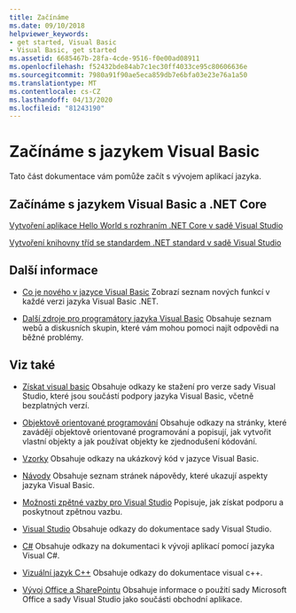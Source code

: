 ```yaml
---
title: Začínáme
ms.date: 09/10/2018
helpviewer_keywords:
- get started, Visual Basic
- Visual Basic, get started
ms.assetid: 6685467b-28fa-4cde-9516-f0e00ad08911
ms.openlocfilehash: f52432bde84ab7c1ec30ff4033ce95c80606636e
ms.sourcegitcommit: 7980a91f90ae5eca859db7e6bfa03e23e76a1a50
ms.translationtype: MT
ms.contentlocale: cs-CZ
ms.lasthandoff: 04/13/2020
ms.locfileid: "81243190"
---
```

# <a name="get-started-with-visual-basic"></a>Začínáme s jazykem Visual Basic

Tato část dokumentace vám pomůže začít s vývojem aplikací jazyka.

## <a name="get-started-with-visual-basic-and-net-core"></a>Začínáme s jazykem Visual Basic a .NET Core

[Vytvoření aplikace Hello World s rozhraním .NET Core v sadě Visual Studio](../../core/tutorials/with-visual-studio.md)

[Vytvoření knihovny tříd se standardem .NET standard v sadě Visual Studio](../../core/tutorials/library-with-visual-studio.md)

## <a name="additional-information"></a>Další informace

- [Co je nového v jazyce Visual Basic](whats-new.md) Zobrazí seznam nových funkcí v každé verzi jazyka Visual Basic .NET.

- [Další zdroje pro programátory jazyka Visual Basic](additional-resources.md) Obsahuje seznam webů a diskusních skupin, které vám mohou pomoci najít odpovědi na běžné problémy.

## <a name="see-also"></a>Viz také

- [Získat visual basic](https://visualstudio.microsoft.com/downloads/?utm_medium=microsoft&utm_source=docs.microsoft.com&utm_campaign=inline+link&utm_content=download+vs2019) Obsahuje odkazy ke stažení pro verze sady Visual Studio, které jsou součástí podpory jazyka Visual Basic, včetně bezplatných verzí.

- [Objektově orientované programování](../programming-guide/concepts/object-oriented-programming.md) Obsahuje odkazy na stránky, které zavádějí objektově orientované programování a popisují, jak vytvořit vlastní objekty a jak používat objekty ke zjednodušení kódování.

- [Vzorky](https://github.com/dotnet/docs/tree/master/samples/snippets/visualbasic) Obsahuje odkazy na ukázkový kód v jazyce Visual Basic.

- [Návody](../walkthroughs.md) Obsahuje seznam stránek nápovědy, které ukazují aspekty jazyka Visual Basic.

- [Možnosti zpětné vazby pro Visual Studio](/visualstudio/ide/feedback-options) Popisuje, jak získat podporu a poskytnout zpětnou vazbu.

- [Visual Studio](/visualstudio/) Obsahuje odkazy do dokumentace sady Visual Studio.

- [C#](../../csharp/index.yml) Obsahuje odkazy na dokumentaci k vývoji aplikací pomocí jazyka Visual C#.

- [Vizuální jazyk C++](/cpp/) Obsahuje odkazy do dokumentace visual c++.

- [Vývoj Office a SharePointu](/visualstudio/vsto/office-and-sharepoint-development-in-visual-studio) Obsahuje informace o použití sady Microsoft Office a sady Visual Studio jako součásti obchodní aplikace.
